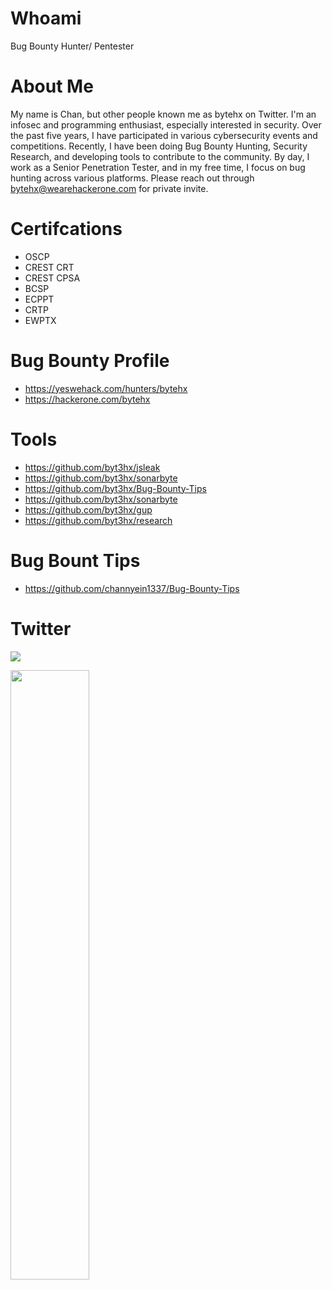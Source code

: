 # Whoami

Bug Bounty Hunter/ Pentester

# About Me

My name is Chan, but other people known me as bytehx on Twitter. I'm an infosec and programming enthusiast, especially interested in security. Over the past five years, I have participated in various cybersecurity events and competitions. Recently, I have been doing Bug Bounty Hunting, Security Research, and developing tools to contribute to the community. By day, I work as a Senior Penetration Tester, and in my free time, I focus on bug hunting across various platforms. Please reach out through bytehx@wearehackerone.com for private invite.

# Certifcations

- OSCP
- CREST CRT 
- CREST CPSA
- BCSP
- ECPPT
- CRTP
- EWPTX

# Bug Bounty Profile
- https://yeswehack.com/hunters/bytehx
- https://hackerone.com/bytehx

# Tools

- https://github.com/byt3hx/jsleak
- https://github.com/byt3hx/sonarbyte
- https://github.com/byt3hx/Bug-Bounty-Tips
- https://github.com/byt3hx/sonarbyte
- https://github.com/byt3hx/gup
- https://github.com/byt3hx/research

# Bug Bount Tips

- https://github.com/channyein1337/Bug-Bounty-Tips

# Twitter
[![](https://img.shields.io/twitter/follow/bytehx343?color=gray&logo=twitter&label=%40bytehx343&style=flat)](https://twitter.com/bytehx343)


<img src="https://github-readme-stats.vercel.app/api?username=byt3hx&show_icons=true&theme=radical" width="50%">
